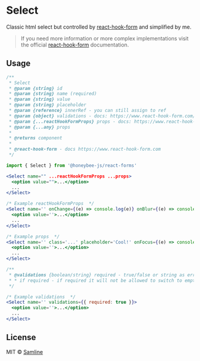 # Select

Classic html select but controlled by [react-hook-form](https://www.react-hook-form.com) and simplified by me.

> If you need more information or more complex implementations visit the official [react-hook-form](https://www.react-hook-form.com) documentation.

## Usage

```jsx
/**
 * Select
 * @param {string} id
 * @param {string} name (required)
 * @param {string} value
 * @param {string} placeholder
 * @param {reference} innerRef - you can still assign to ref
 * @param {object} validations - docs: https://www.react-hook-form.com/get-started#Applyvalidation
 * @param {...reactHookFormProps} props - docs: https://www.react-hook-form.com
 * @param {...any} props
 *
 * @returns component
 *
 * @react-hook-form - docs https://www.react-hook-form.com
 */
```

```jsx
import { Select } from '@honeybee-js/react-forms'
```

```jsx
<Select name="" ...reactHookFormProps ...props>
  <option value="">...</option>
  ...
</Select>
```

```jsx
/* Example reactHookFormProps  */
<Select name='' onChange={(e) => console.log(e)} onBlur={(e) => console.log(e)}>
  <option value=''>...</option>
  ...
</Select>
```

```jsx
/* Example props  */
<Select name='' class='...' placeholder='Cool!' onFocus={(e) => console.log(e)}>
  <option value=''>...</option>
  ...
</Select>
```

```jsx
/**
 * @validations {boolean/string} required - true/false or string as error label
 * * if required - if required it will not be allowed to switch to empty once an option has been chosen
 */

/* Example validations  */
<Select name='' validations={{ required: true }}>
  <option value=''>...</option>
  ...
</Select>
```

## License

MIT © [Samline](https://github.com/samline)
